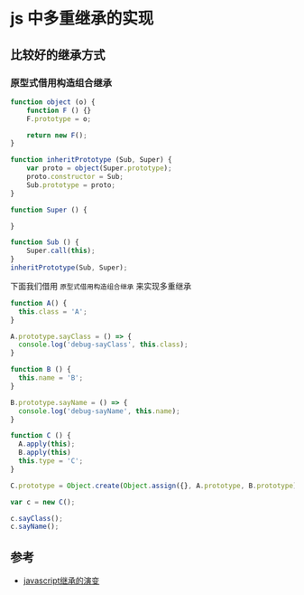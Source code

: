# js 中多重继承的实现

## 比较好的继承方式

### 原型式借用构造组合继承

```js
function object (o) {
    function F () {}
    F.prototype = o;

    return new F();
}

function inheritPrototype (Sub, Super) {
    var proto = object(Super.prototype);
    proto.constructor = Sub;
    Sub.prototype = proto;
}

function Super () {

}

function Sub () {
    Super.call(this);
}
inheritPrototype(Sub, Super);
```

下面我们借用 `原型式借用构造组合继承` 来实现多重继承

```js
function A() {
  this.class = 'A';
}

A.prototype.sayClass = () => {
  console.log('debug-sayClass', this.class);
}

function B () {
  this.name = 'B';
}

B.prototype.sayName = () => {
  console.log('debug-sayName', this.name);
}

function C () {
  A.apply(this);
  B.apply(this)
  this.type = 'C';
}

C.prototype = Object.create(Object.assign({}, A.prototype, B.prototype));

var c = new C();

c.sayClass();
c.sayName();
```

## 参考

- [javascript继承的演变](https://www.css3.io/javascript-extend-history.html)